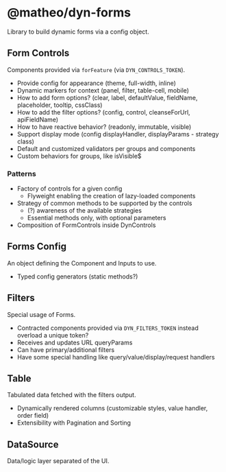 # @matheo/dyn-forms

Library to build dynamic forms via a config object.

## Form Controls

Components provided via `forFeature` (via `DYN_CONTROLS_TOKEN`).

- Provide config for appearance (theme, full-width, inline)
- Dynamic markers for context (panel, filter, table-cell, mobile)
- How to add form options? (clear, label, defaultValue, fieldName, placeholder, tooltip, cssClass)
- How to add the filter options? (config, control, cleanseForUrl, apiFieldName)
- How to have reactive behavior? (readonly, immutable, visible)
- Support display mode (config displayHandler, displayParams - strategy class)
- Default and customized validators per groups and components
- Custom behaviors for groups, like isVisible$

### Patterns

- Factory of controls for a given config
  - Flyweight enabling the creation of lazy-loaded components
- Strategy of common methods to be supported by the controls
  - (?) awareness of the available strategies
  - Essential methods only, with optional parameters
- Composition of FormControls inside DynControls

## Forms Config

An object defining the Component and Inputs to use.

- Typed config generators (static methods?)

## Filters

Special usage of Forms.

- Contracted components provided via `DYN_FILTERS_TOKEN` instead overload a unique token?
- Receives and updates URL queryParams
- Can have primary/additional filters
- Have some special handling like query/value/display/request handlers

## Table

Tabulated data fetched with the filters output.

- Dynamically rendered columns (customizable styles, value handler, order field)
- Extensibility with Pagination and Sorting

## DataSource

Data/logic layer separated of the UI.

